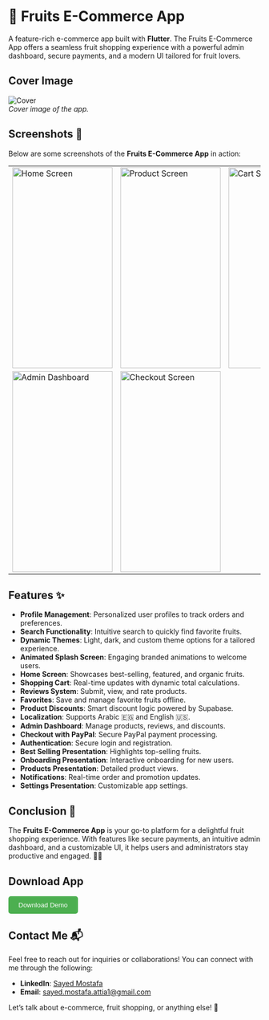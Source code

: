 # 🍎 Fruits E-Commerce App

A feature-rich e-commerce app built with **Flutter**. The Fruits E-Commerce App offers a seamless fruit shopping experience with a powerful admin dashboard, secure payments, and a modern UI tailored for fruit lovers.

## Cover Image

![Cover](https://github.com/yourusername/fruits_ecommerce_app/blob/main/screenshots/cover.png)  
*Cover image of the app.*

## Screenshots 📸

Below are some screenshots of the **Fruits E-Commerce App** in action:

<table>
  <tr>
    <td><img src="https://github.com/yourusername/fruits_ecommerce_app/blob/main/screenshots/1.jpeg" alt="Home Screen" width="200" height="400"/></td>
    <td><img src="https://github.com/yourusername/fruits_ecommerce_app/blob/main/screenshots/2.jpeg" alt="Product Screen" width="200" height="400"/></td>
    <td><img src="https://github.com/yourusername/fruits_ecommerce_app/blob/main/screenshots/3.jpeg" alt="Cart Screen" width="200" height="400"/></td>
  </tr>
  <tr>
    <td><img src="https://github.com/yourusername/fruits_ecommerce_app/blob/main/screenshots/4.jpeg" alt="Admin Dashboard" width="200" height="400"/></td>
    <td><img src="https://github.com/yourusername/fruits_ecommerce_app/blob/main/screenshots/5.jpeg" alt="Checkout Screen" width="200" height="400"/></td>
  </tr>
</table>

## Features ✨
- **Profile Management**: Personalized user profiles to track orders and preferences.
- **Search Functionality**: Intuitive search to quickly find favorite fruits.
- **Dynamic Themes**: Light, dark, and custom theme options for a tailored experience.
- **Animated Splash Screen**: Engaging branded animations to welcome users.
- **Home Screen**: Showcases best-selling, featured, and organic fruits.
- **Shopping Cart**: Real-time updates with dynamic total calculations.
- **Reviews System**: Submit, view, and rate products.
- **Favorites**: Save and manage favorite fruits offline.
- **Product Discounts**: Smart discount logic powered by Supabase.
- **Localization**: Supports Arabic 🇪🇬 and English 🇺🇸.
- **Admin Dashboard**: Manage products, reviews, and discounts.
- **Checkout with PayPal**: Secure PayPal payment processing.
- **Authentication**: Secure login and registration.
- **Best Selling Presentation**: Highlights top-selling fruits.
- **Onboarding Presentation**: Interactive onboarding for new users.
- **Products Presentation**: Detailed product views.
- **Notifications**: Real-time order and promotion updates.
- **Settings Presentation**: Customizable app settings.

## Conclusion 💭

The **Fruits E-Commerce App** is your go-to platform for a delightful fruit shopping experience. With features like secure payments, an intuitive admin dashboard, and a customizable UI, it helps users and administrators stay productive and engaged. 🍓✨

## Download App

<a href="https://drive.google.com/file/d/1QT4SPap7-BRf_niuYMaceWJ7lgmWxGjn/view?usp=drive_link" target="_blank">
  <button style="background-color: #4CAF50; color: white; padding: 10px 20px; border: none; border-radius: 5px; cursor: pointer;">
    Download Demo
  </button>
</a>

## Contact Me 📬

Feel free to reach out for inquiries or collaborations! You can connect with me through the following:

- **LinkedIn**: [Sayed Mostafa](www.linkedin.com/in/sayed-mostafa2004)
- **Email**: [sayed.mostafa.attia1@gmail.com](mailto:sayed.mostafa.attia1@gmail.com)

Let’s talk about e-commerce, fruit shopping, or anything else! 🌟
